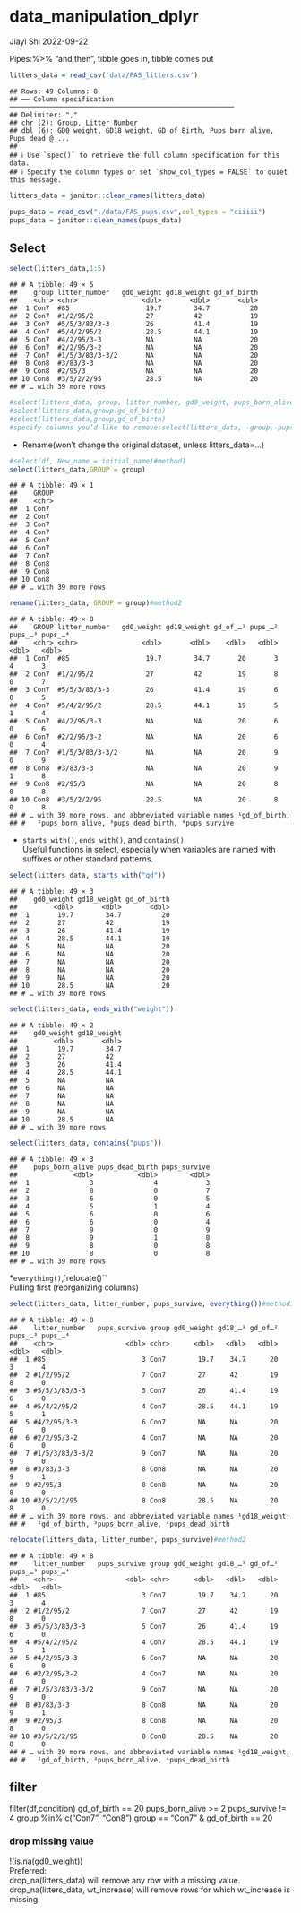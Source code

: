 data_manipulation_dplyr
================
Jiayi Shi
2022-09-22

Pipes:%\>% “and then”, tibble goes in, tibble comes out

``` r
litters_data = read_csv('data/FAS_litters.csv')
```

    ## Rows: 49 Columns: 8
    ## ── Column specification ────────────────────────────────────────────────────────
    ## Delimiter: ","
    ## chr (2): Group, Litter Number
    ## dbl (6): GD0 weight, GD18 weight, GD of Birth, Pups born alive, Pups dead @ ...
    ## 
    ## ℹ Use `spec()` to retrieve the full column specification for this data.
    ## ℹ Specify the column types or set `show_col_types = FALSE` to quiet this message.

``` r
litters_data = janitor::clean_names(litters_data)

pups_data = read_csv("./data/FAS_pups.csv",col_types = "ciiiii")
pups_data = janitor::clean_names(pups_data)
```

## Select

``` r
select(litters_data,1:5)
```

    ## # A tibble: 49 × 5
    ##    group litter_number   gd0_weight gd18_weight gd_of_birth
    ##    <chr> <chr>                <dbl>       <dbl>       <dbl>
    ##  1 Con7  #85                   19.7        34.7          20
    ##  2 Con7  #1/2/95/2             27          42            19
    ##  3 Con7  #5/5/3/83/3-3         26          41.4          19
    ##  4 Con7  #5/4/2/95/2           28.5        44.1          19
    ##  5 Con7  #4/2/95/3-3           NA          NA            20
    ##  6 Con7  #2/2/95/3-2           NA          NA            20
    ##  7 Con7  #1/5/3/83/3-3/2       NA          NA            20
    ##  8 Con8  #3/83/3-3             NA          NA            20
    ##  9 Con8  #2/95/3               NA          NA            20
    ## 10 Con8  #3/5/2/2/95           28.5        NA            20
    ## # … with 39 more rows

``` r
#select(litters_data, group, litter_number, gd0_weight, pups_born_alive)
#select(litters_data,group:gd_of_birth)
#select(litters_data,group,gd_of_birth)
#specify columns you’d like to remove:select(litters_data, -group,-pups_survive) 
```

-   Rename(won’t change the original dataset, unless litters_data=…)

``` r
#select(df, New_name = initial_name)#method1
select(litters_data,GROUP = group)
```

    ## # A tibble: 49 × 1
    ##    GROUP
    ##    <chr>
    ##  1 Con7 
    ##  2 Con7 
    ##  3 Con7 
    ##  4 Con7 
    ##  5 Con7 
    ##  6 Con7 
    ##  7 Con7 
    ##  8 Con8 
    ##  9 Con8 
    ## 10 Con8 
    ## # … with 39 more rows

``` r
rename(litters_data, GROUP = group)#method2
```

    ## # A tibble: 49 × 8
    ##    GROUP litter_number   gd0_weight gd18_weight gd_of_…¹ pups_…² pups_…³ pups_…⁴
    ##    <chr> <chr>                <dbl>       <dbl>    <dbl>   <dbl>   <dbl>   <dbl>
    ##  1 Con7  #85                   19.7        34.7       20       3       4       3
    ##  2 Con7  #1/2/95/2             27          42         19       8       0       7
    ##  3 Con7  #5/5/3/83/3-3         26          41.4       19       6       0       5
    ##  4 Con7  #5/4/2/95/2           28.5        44.1       19       5       1       4
    ##  5 Con7  #4/2/95/3-3           NA          NA         20       6       0       6
    ##  6 Con7  #2/2/95/3-2           NA          NA         20       6       0       4
    ##  7 Con7  #1/5/3/83/3-3/2       NA          NA         20       9       0       9
    ##  8 Con8  #3/83/3-3             NA          NA         20       9       1       8
    ##  9 Con8  #2/95/3               NA          NA         20       8       0       8
    ## 10 Con8  #3/5/2/2/95           28.5        NA         20       8       0       8
    ## # … with 39 more rows, and abbreviated variable names ¹​gd_of_birth,
    ## #   ²​pups_born_alive, ³​pups_dead_birth, ⁴​pups_survive

-   `starts_with()`, `ends_with()`, and `contains()`  
    Useful functions in select, especially when variables are named with
    suffixes or other standard patterns.

``` r
select(litters_data, starts_with("gd"))
```

    ## # A tibble: 49 × 3
    ##    gd0_weight gd18_weight gd_of_birth
    ##         <dbl>       <dbl>       <dbl>
    ##  1       19.7        34.7          20
    ##  2       27          42            19
    ##  3       26          41.4          19
    ##  4       28.5        44.1          19
    ##  5       NA          NA            20
    ##  6       NA          NA            20
    ##  7       NA          NA            20
    ##  8       NA          NA            20
    ##  9       NA          NA            20
    ## 10       28.5        NA            20
    ## # … with 39 more rows

``` r
select(litters_data, ends_with("weight"))
```

    ## # A tibble: 49 × 2
    ##    gd0_weight gd18_weight
    ##         <dbl>       <dbl>
    ##  1       19.7        34.7
    ##  2       27          42  
    ##  3       26          41.4
    ##  4       28.5        44.1
    ##  5       NA          NA  
    ##  6       NA          NA  
    ##  7       NA          NA  
    ##  8       NA          NA  
    ##  9       NA          NA  
    ## 10       28.5        NA  
    ## # … with 39 more rows

``` r
select(litters_data, contains("pups"))
```

    ## # A tibble: 49 × 3
    ##    pups_born_alive pups_dead_birth pups_survive
    ##              <dbl>           <dbl>        <dbl>
    ##  1               3               4            3
    ##  2               8               0            7
    ##  3               6               0            5
    ##  4               5               1            4
    ##  5               6               0            6
    ##  6               6               0            4
    ##  7               9               0            9
    ##  8               9               1            8
    ##  9               8               0            8
    ## 10               8               0            8
    ## # … with 39 more rows

\*`everything()`,\`relocate()\`\`  
Pulling first (reorganizing columns)

``` r
select(litters_data, litter_number, pups_survive, everything())#method1
```

    ## # A tibble: 49 × 8
    ##    litter_number   pups_survive group gd0_weight gd18_…¹ gd_of…² pups_…³ pups_…⁴
    ##    <chr>                  <dbl> <chr>      <dbl>   <dbl>   <dbl>   <dbl>   <dbl>
    ##  1 #85                        3 Con7        19.7    34.7      20       3       4
    ##  2 #1/2/95/2                  7 Con7        27      42        19       8       0
    ##  3 #5/5/3/83/3-3              5 Con7        26      41.4      19       6       0
    ##  4 #5/4/2/95/2                4 Con7        28.5    44.1      19       5       1
    ##  5 #4/2/95/3-3                6 Con7        NA      NA        20       6       0
    ##  6 #2/2/95/3-2                4 Con7        NA      NA        20       6       0
    ##  7 #1/5/3/83/3-3/2            9 Con7        NA      NA        20       9       0
    ##  8 #3/83/3-3                  8 Con8        NA      NA        20       9       1
    ##  9 #2/95/3                    8 Con8        NA      NA        20       8       0
    ## 10 #3/5/2/2/95                8 Con8        28.5    NA        20       8       0
    ## # … with 39 more rows, and abbreviated variable names ¹​gd18_weight,
    ## #   ²​gd_of_birth, ³​pups_born_alive, ⁴​pups_dead_birth

``` r
relocate(litters_data, litter_number, pups_survive)#method2
```

    ## # A tibble: 49 × 8
    ##    litter_number   pups_survive group gd0_weight gd18_…¹ gd_of…² pups_…³ pups_…⁴
    ##    <chr>                  <dbl> <chr>      <dbl>   <dbl>   <dbl>   <dbl>   <dbl>
    ##  1 #85                        3 Con7        19.7    34.7      20       3       4
    ##  2 #1/2/95/2                  7 Con7        27      42        19       8       0
    ##  3 #5/5/3/83/3-3              5 Con7        26      41.4      19       6       0
    ##  4 #5/4/2/95/2                4 Con7        28.5    44.1      19       5       1
    ##  5 #4/2/95/3-3                6 Con7        NA      NA        20       6       0
    ##  6 #2/2/95/3-2                4 Con7        NA      NA        20       6       0
    ##  7 #1/5/3/83/3-3/2            9 Con7        NA      NA        20       9       0
    ##  8 #3/83/3-3                  8 Con8        NA      NA        20       9       1
    ##  9 #2/95/3                    8 Con8        NA      NA        20       8       0
    ## 10 #3/5/2/2/95                8 Con8        28.5    NA        20       8       0
    ## # … with 39 more rows, and abbreviated variable names ¹​gd18_weight,
    ## #   ²​gd_of_birth, ³​pups_born_alive, ⁴​pups_dead_birth

## filter

filter(df,condition) gd_of_birth == 20 pups_born_alive \>= 2
pups_survive != 4 group %in% c(“Con7”, “Con8”) group == “Con7” &
gd_of_birth == 20

### drop missing value

!(is.na(gd0_weight))  
Preferred:  
drop_na(litters_data) will remove any row with a missing value.  
drop_na(litters_data, wt_increase) will remove rows for which
wt_increase is missing.
